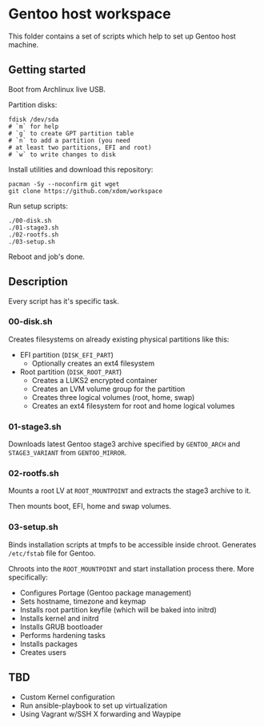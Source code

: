 # Gentoo host workspace

This folder contains a set of scripts which
help to set up Gentoo host machine.

## Getting started

Boot from Archlinux live USB.

Partition disks:

```shell
fdisk /dev/sda
# `m` for help
# `g` to create GPT partition table
# `n` to add a partition (you need
# at least two partitions, EFI and root)
# `w` to write changes to disk
```

Install utilities and download this repository:

```shell
pacman -Sy --noconfirm git wget
git clone https://github.com/xdom/workspace
```

Run setup scripts:

```shell
./00-disk.sh
./01-stage3.sh
./02-rootfs.sh
./03-setup.sh
```

Reboot and job's done.

## Description

Every script has it's specific task.

### 00-disk.sh

Creates filesystems on already existing physical
partitions like this:

- EFI partition (`DISK_EFI_PART`)
    - Optionally creates an ext4 filesystem
- Root partition (`DISK_ROOT_PART`)
    - Creates a LUKS2 encrypted container
    - Creates an LVM volume group for the partition
    - Creates three logical volumes (root, home, swap)
    - Creates an ext4 filesystem for root and home logical volumes

### 01-stage3.sh

Downloads latest Gentoo stage3 archive specified
by `GENTOO_ARCH` and `STAGE3_VARIANT` from `GENTOO_MIRROR`.

### 02-rootfs.sh

Mounts a root LV at `ROOT_MOUNTPOINT` and extracts
the stage3 archive to it.

Then mounts boot, EFI, home and swap
volumes.

### 03-setup.sh

Binds installation scripts at tmpfs to be accessible
inside chroot. Generates `/etc/fstab` file for Gentoo.

Chroots into the `ROOT_MOUNTPOINT` and start
installation process there. More specifically:

- Configures Portage (Gentoo package management)
- Sets hostname, timezone and keymap
- Installs root partition keyfile (which will be baked into initrd)
- Installs kernel and initrd
- Installs GRUB bootloader
- Performs hardening tasks
- Installs packages
- Creates users

## TBD

- Custom Kernel configuration
- Run ansible-playbook to set up virtualization
- Using Vagrant w/SSH X forwarding and Waypipe

